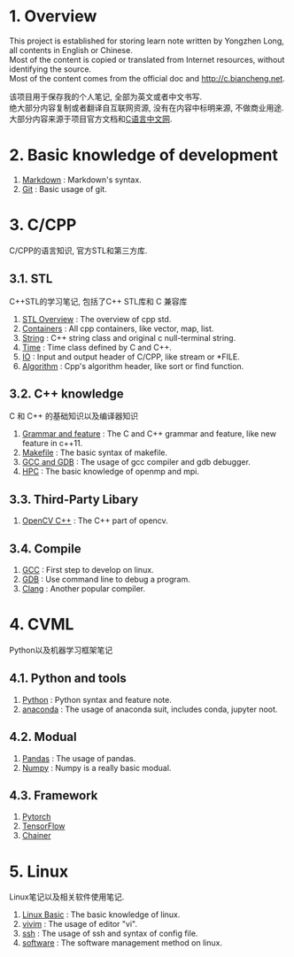 # 1. Overview

This project is established for storing learn note written by Yongzhen Long, all contents in English or Chinese.   
Most of the content is copied or translated from Internet resources, without identifying the source.  
Most of the content comes from the official doc and http://c.biancheng.net.  

该项目用于保存我的个人笔记, 全部为英文或者中文书写.  
绝大部分内容复制或者翻译自互联网资源, 没有在内容中标明来源, 不做商业用途.  
大部分内容来源于项目官方文档和[C语言中文网](http://c.biancheng.net).  


# 2. Basic knowledge of development

1. [Markdown](markdown.md)  : Markdown's syntax.
2. [Git](gitbasic.md)       : Basic usage of git.

# 3. C/CPP

C/CPP的语言知识, 官方STL和第三方库.

## 3.1. STL

C++STL的学习笔记, 包括了C++ STL库和 C 兼容库

1. [STL Overview](cpp/cppstl/cppstl.md) : The overview of cpp std.
2. [Containers](/cpp/cppstl/cppstl.md)  : All cpp containers, like vector, map, list.
3. [String](/cpp/cppstl/string.md)  : C++ string class and original c null-terminal string.
4. [Time](/cpp/cppstl/time.md)  : Time class defined by C and C++.
5. [IO](/cpp/cppstl/io.md)  : Input and output header of C/CPP, like stream or *FILE.
6. [Algorithm](cpp/cppstl/algorithm.md) : Cpp's algorithm header, like sort or find function.

## 3.2. C++ knowledge

C 和 C++ 的基础知识以及编译器知识

1. [Grammar and feature](cpp/note/cpp.md)   : The C and C++ grammar and feature, like new feature in c++11.
2. [Makefile](cpp/note/makefile.md) : The basic syntax of makefile.
3. [GCC and GDB](/cpp/note/gccgdb.md)   : The usage of gcc compiler and gdb debugger.
4. [HPC](cpp/note/hpc.md)   : The basic knowledge of openmp and mpi.

## 3.3. Third-Party Libary

1. [OpenCV C++](/cpp/library/opencv.md) : The C++ part of opencv.

## 3.4. Compile

1. [GCC](cpp/note/gcc.md)   : First step to develop on linux.
2. [GDB](cpp/note/gdb.md)   : Use command line to debug a program.
3. [Clang](cpp/note/clang.md)   : Another popular compiler.

# 4. CVML

Python以及机器学习框架笔记

## 4.1. Python and tools
1. [Python](cvml/python/python.md)  : Python syntax and feature note.
2. [anaconda](cvml/python/anaconda.md)  : The usage of anaconda suit, includes conda, jupyter noot.

## 4.2. Modual

1. [Pandas](cvml/pymodual/pandas.md)    : The usage of pandas.
2. [Numpy](cvml/pymodual/numpy.md)  : Numpy is a really basic modual.

## 4.3. Framework

1. [Pytorch](cvml/framework/pytorch.md) 
2. [TensorFlow](cvml/framework/tensorflow.md)
3. [Chainer](cvml/framework/chainer.md)

# 5. Linux

Linux笔记以及相关软件使用笔记.

1. [Linux Basic](linux/linuxbasic.md)   : The basic knowledge of linux.
2. [vivim](linux/vivim.md)  : The usage of editor "vi".
3. [ssh](linux/ssh.md)  : The usage of ssh and syntax of config file.
4. [software](linux/software.md)    : The software management method on linux.